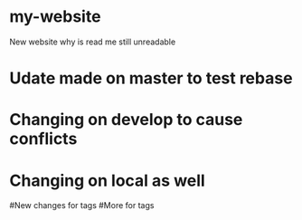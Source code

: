 # my-website
New website
why is read me still unreadable
# Udate made on master to test rebase

# Changing on develop to cause conflicts
# Changing on local as well


#New changes for tags
#More for tags